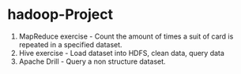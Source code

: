 # hadoop-Project 
1. MapReduce exercise - Count the amount of times a suit of card is repeated in a specified dataset. 
2. Hive exercise - Load dataset into HDFS, clean data, query data 
3. Apache Drill - Query a non structure dataset.
